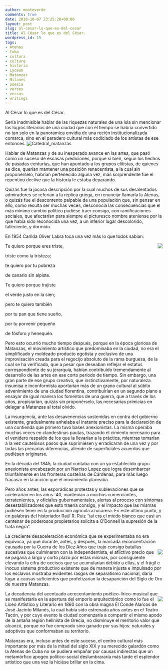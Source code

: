 ```yaml
---
author: monteverde
comments: true
date: 2010-10-07 23:25:20+00:00
layout: post
slug: al-cesar-lo-que-es-del-cesar
title: Al César lo que es del César.
wordpress_id: 15
tags:
- Atenas
- Cuba
- cultura
- culture
- historia
- Lyceum
- Matanzas
- Milanes
- poesia
- verses
- versos
- writings
---
```


Al César lo que es del César.





Sería inadmisible hablar de las riquezas naturales de una isla sin mencionar los logros literarios de una ciudad que con el tiempo se habría convertido no tan solo en la panoramica envidia de una recién institucionalizada comarca, sino en el paradero cultural más codiciado de los artistas de ese entonces. ![Catedral_matanzas](http://cubamatanzas.files.wordpress.com/2012/05/catedral_matanzas.jpeg?w=300&h=185)

Hablar de Matanzas y de su inesperado avance en las artes, que pasó como un suceso de escasas prediciones, porque si bien, según los hechos de pasadas centurias, que han apuntado a los grupos elitistas, de quienes se dice, querían mantener una posición renacentista, a la cual sin proponérselo, habrían pertenecido alguna vez, más sorprendente fue el repentino declive que la historia le estaba deparando.

Quizás fue la jocosa descripción por la cual muchos de sus desalentados admiradores se referían a la réplica griega, en renunciar llamarla la Atenas, o quizás fue el descontento palpable de una populación que, sin pensar en ello, como resulta ser muchas veces, desconocía las consecuencias que el más mínimo cambio político pudiése traer consigo, con ramificaciones sociales, que afectarían para siempre el picturesco nombre ateniense por la que había sido reconocida una vez, a un inferior lugar descolorido, falleciente, y dormido.

En 1954 Carilda Oliver Labra toca una vez más lo que todos sabían:

<img align="right" src="http://cubamatanzas.files.wordpress.com/2012/05/carilda0.jpg?w=219&h=300">

Te quiero porque eres triste,

triste como la tristeza;

te quiero por tu pobreza

de canario sin alpiste.

Te quiero porque trajiste

el verde justo en la sien;

pero te quiero también

por tu pan que tiene sueño,

por tu porvenir pequeño

de fósforo y henequén.

Pero esto ocurrió mucho tiempo después, porque en la época gloriosa de Matanzas, el movimiento artístico que predominaba en la ciudad, no era el simplificado y moldeado producto egotista y exclusivo de una improvisación creada para el regocijo absoluto de la rama burguesa, de la cual se ha verificado, que a pesar que deseaban reflejar el estatus correspondiente de su jerarquía, habían contribuído tremendamente al desarrollo de las artes en ese corto período de tiempo. Sin embargo, una gran parte de ese grupo creativo, que instinctivamente, por naturaleza insumisa e inconformista aportarían más de un grano cultural al súbito advenimiento de una ciudad florentina, contribuirían en un segundo plano a ensayar de igual manera los fomentos de una guerra, que a través de los años, propisiarían, quizás sin proponérselo, las necesarias primicias en delegar a Matanzas al total olvido.

La insurgencia, ante las desavenencias sostenidas en contra del gobierno existente, gradualmente anhelaba el instante preciso para la declaración de una contienda que primero tuvo bases anexionistas. La misma operaba muchas veces en clandestinas pautas, trazando el cimiento necesario para el venidero respaldo de los que la llevarían a la práctica, mientras tomarían a la vez cautelosos pasos que suprimiésen y erradicaran de una vez y por todas las precarias diferencias, allende de superficiales acuerdos que pudiésen originarse.

En la década del 1845, la ciudad contaba con un ya establecido grupo anexionista encabezado por un Narciso Lopez que logra desembarcar triunfalmente en las fronteras costeñas de Cárdenas; para más luego fracasar en la acción que el movimiento planeaba.

Pero años antes, las esporádicas protestas y sublevaciones que se acelerarían en los años ´40, mantenían a muchos comerciantes, terratenientes, y oficiales gubernamentales, alertas al proceso con síntomas desestabilizadores que esto traería consigo, y el impacto que las mismas pudiésen tener en la producción agrícola azucarera. En este último punto, y en palabras del historiador Raúl R. Ruiz “tal era el miedo blanco que casi un centenar de poderosos propietarios solicita a O’Donnell la supresión de la trata negra”.

La creciente desaceleración económica que se experimentaba no era equívoca, ya que durante, antes, y después, la marcada reconcentración causada por la Guerra de los Diez Años que trajo consigo batallas sucesivas que culminaron con la independentista, el aflictivo <img align="right" src="http://cubamatanzas.files.wordpress.com/2012/05/guerra10.jpeg?w=300&h=231"> precio que se pagaría a largo y corto plazo por estas mismas, por consiguiente elevando la cifra de occisos que se acumularían debido a ellas, y el frágil e inocuo sistema productivo existente que de manera injusta e impulsado por los esclavos mostraba evidentes rasgos de separatismo nacional, daría lugar a causas suficientes que profetizarían la desaparición del Siglo de Oro de nuestra Matanzas.

La decadencia del acentuado acrecentamiento poético-lírico-musical que se manifestaría en la apertura del emporio arquitectónico como lo fue el <img align="right" src="http://cubamatanzas.files.wordpress.com/2012/05/liceo.jpeg?w=300&h=213"> Liceo Artístico y Literario en 1860 con la obra magna El Conde Alarcos de José Jacinto Milanés, la cual había sido estrenada años antes en el Teatro Tacón, y por cuyo evento la ciudad comenzaría a compartir el mismo apodo de la antaña región helinista de Grecia, no disminuye el meritorio valor que alcanzó, porque no fue comprado sino ganado por sus hijos: naturales y adoptivos que conformaban su territorio.

Matanzas era, incluso antes de este suceso, el centro cultural más importante por más de la mitad del siglo XIX y su merecido galardón como la Atenas de Cuba no se pudiera empañar por causas indirectas que un metamórfico apogeo político-social deslumbrararía más tarde el esplendor artístico que una vez la hiciése brillar en la cima.





